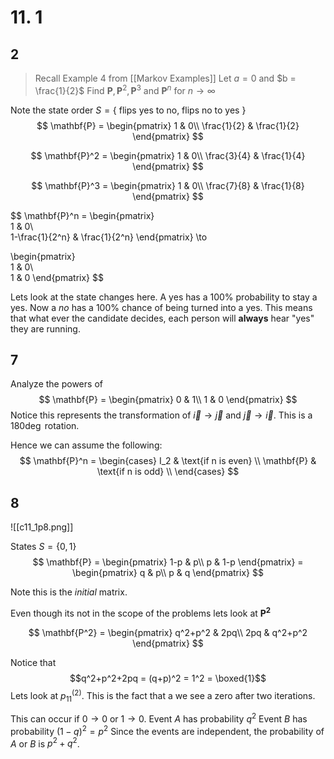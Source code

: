 # 11. 1
## 2
> Recall Example 4 from [[Markov Examples]]
> Let $a = 0$ and $b = \frac{1}{2}$
> Find $\mathbf{P}, \mathbf{P}^2, \mathbf{P}^3$ and $\mathbf{P}^n$ for $n\to\infty$

Note the state order $S = \{$ flips yes to no, flips no to yes $\}$
$$
\mathbf{P} = \begin{pmatrix}  
1 & 0\\  
\frac{1}{2} & \frac{1}{2}
\end{pmatrix}
$$

$$
\mathbf{P}^2 = \begin{pmatrix}  
1 & 0\\  
\frac{3}{4} & \frac{1}{4}
\end{pmatrix}
$$

$$
\mathbf{P}^3 = \begin{pmatrix}  
1 & 0\\  
\frac{7}{8} & \frac{1}{8}
\end{pmatrix}
$$

$$
\mathbf{P}^n = \begin{pmatrix}  
1 & 0\\  
1-\frac{1}{2^n} & \frac{1}{2^n}
\end{pmatrix} \to

\begin{pmatrix}  
1 & 0\\  
1 & 0
\end{pmatrix}
$$

Lets look at the state changes here. A yes has a $100\%$ probability to stay a yes. Now a *no* has a $100\%$ chance of being turned into a yes. This means that what ever the candidate decides, each person will **always** hear "yes" they are running.  
## 7
Analyze the powers of 
$$
\mathbf{P} =
\begin{pmatrix}  
	0 & 1\\  
	1 & 0
\end{pmatrix}
$$
Notice this represents the transformation of $\vec{i}\to\vec{j}$ and $\vec{j}\to\vec{i}$. 
This is a $180\deg$ rotation. 

Hence we can assume the following:
$$
\mathbf{P}^n =
\begin{cases}
	I_2 & \text{if n is even} \\
	\mathbf{P} & \text{if n is odd} \\
\end{cases}
$$

## 8
![[c11_1p8.png]]

States $S = \{0, 1\}$
$$
\mathbf{P} =
	\begin{pmatrix}  
		1-p & p\\  
		p & 1-p
	\end{pmatrix}
	=
	\begin{pmatrix}  
		q & p\\  
		p & q
	\end{pmatrix}
$$

Note this is the *initial* matrix.

Even though its not in the scope of the problems lets look at $\mathbf{P^2}$

$$
\mathbf{P^2} = 
	\begin{pmatrix}  
		q^2+p^2 & 2pq\\  
		2pq & q^2+p^2
	\end{pmatrix}
$$

Notice that 
$$q^2+p^2+2pq = (q+p)^2 = 1^2 = \boxed{1}$$
Lets look at $p_{11}^{(2)}$. This is the fact that a we see a zero after two iterations. 

This can occur if $0\to0$ or $1\to0$.
Event $A$ has probability $q^2$ 
Event $B$ has probability $(1-q)^2 = p^2$ 
Since the events are independent, the probability of $A$ or $B$ is $p^2+q^2$. 
